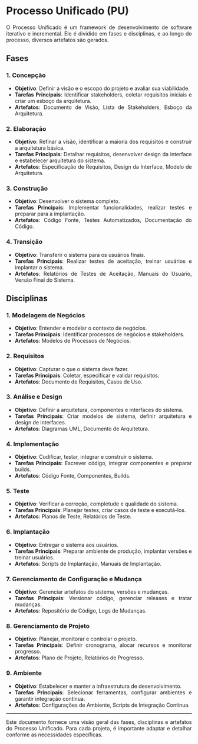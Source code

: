 <style>body {text-align: justify}</style>

# Processo Unificado (PU)

O Processo Unificado é um framework de desenvolvimento de software iterativo e incremental. Ele é dividido em fases e disciplinas, e ao longo do processo, diversos artefatos são gerados.

## Fases

### 1. Concepção
- **Objetivo**: Definir a visão e o escopo do projeto e avaliar sua viabilidade.
- **Tarefas Principais**: Identificar stakeholders, coletar requisitos iniciais e criar um esboço da arquitetura.
- **Artefatos**: Documento de Visão, Lista de Stakeholders, Esboço da Arquitetura.

### 2. Elaboração 
- **Objetivo**: Refinar a visão, identificar a maioria dos requisitos e construir a arquitetura básica.
- **Tarefas Principais**: Detalhar requisitos, desenvolver design da interface e estabelecer arquitetura do sistema.
- **Artefatos**: Especificação de Requisitos, Design da Interface, Modelo de Arquitetura.

### 3. Construção
- **Objetivo**: Desenvolver o sistema completo.
- **Tarefas Principais**: Implementar funcionalidades, realizar testes e preparar para a implantação.
- **Artefatos**: Código Fonte, Testes Automatizados, Documentação do Código.

### 4. Transição
- **Objetivo**: Transferir o sistema para os usuários finais.
- **Tarefas Principais**: Realizar testes de aceitação, treinar usuários e implantar o sistema.
- **Artefatos**: Relatórios de Testes de Aceitação, Manuais do Usuário, Versão Final do Sistema.

## Disciplinas

### 1. Modelagem de Negócios
- **Objetivo**: Entender e modelar o contexto de negócios.
- **Tarefas Principais**: Identificar processos de negócios e stakeholders.
- **Artefatos**: Modelos de Processos de Negócios.

### 2. Requisitos
- **Objetivo**: Capturar o que o sistema deve fazer.
- **Tarefas Principais**: Coletar, especificar e validar requisitos.
- **Artefatos**: Documento de Requisitos, Casos de Uso.

### 3. Análise e Design
- **Objetivo**: Definir a arquitetura, componentes e interfaces do sistema.
- **Tarefas Principais**: Criar modelos de sistema, definir arquitetura e design de interfaces.
- **Artefatos**: Diagramas UML, Documento de Arquitetura.

### 4. Implementação
- **Objetivo**: Codificar, testar, integrar e construir o sistema.
- **Tarefas Principais**: Escrever código, integrar componentes e preparar builds.
- **Artefatos**: Código Fonte, Componentes, Builds.

### 5. Teste
- **Objetivo**: Verificar a correção, completude e qualidade do sistema.
- **Tarefas Principais**: Planejar testes, criar casos de teste e executá-los.
- **Artefatos**: Planos de Teste, Relatórios de Teste.

### 6. Implantação
- **Objetivo**: Entregar o sistema aos usuários.
- **Tarefas Principais**: Preparar ambiente de produção, implantar versões e treinar usuários.
- **Artefatos**: Scripts de Implantação, Manuais de Implantação.

### 7. Gerenciamento de Configuração e Mudança
- **Objetivo**: Gerenciar artefatos do sistema, versões e mudanças.
- **Tarefas Principais**: Versionar código, gerenciar releases e tratar mudanças.
- **Artefatos**: Repositório de Código, Logs de Mudanças.

### 8. Gerenciamento de Projeto
- **Objetivo**: Planejar, monitorar e controlar o projeto.
- **Tarefas Principais**: Definir cronograma, alocar recursos e monitorar progresso.
- **Artefatos**: Plano de Projeto, Relatórios de Progresso.

### 9. Ambiente
- **Objetivo**: Estabelecer e manter a infraestrutura de desenvolvimento.
- **Tarefas Principais**: Selecionar ferramentas, configurar ambientes e garantir integração contínua.
- **Artefatos**: Configurações de Ambiente, Scripts de Integração Contínua.

---

Este documento fornece uma visão geral das fases, disciplinas e artefatos do Processo Unificado. Para cada projeto, é importante adaptar e detalhar conforme as necessidades específicas.
